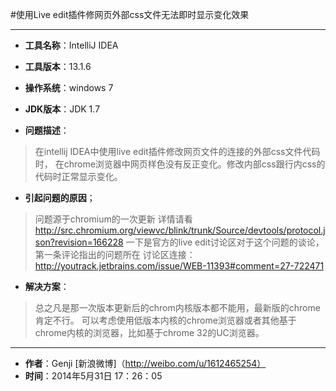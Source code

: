 #使用Live edit插件修网页外部css文件无法即时显示变化效果

---

* **工具名称**：IntelliJ IDEA
* **工具版本**：13.1.6
* **操作系统**：windows 7
* **JDK版本**：JDK 1.7

* **问题描述**：
>在intellij IDEA中使用live edit插件修改网页文件的连接的外部css文件代码时，
在chrome浏览器中网页样色没有反正变化。修改内部css跟行内css的代码时正常显示变化。


* **引起问题的原因**；
>问题源于chromium的一次更新
>详情请看 http://src.chromium.org/viewvc/blink/trunk/Source/devtools/protocol.json?revision=166228
>一下是官方的live edit讨论区对于这个问题的谈论，第一条评论指出的问题所在
> 讨论区连接： http://youtrack.jetbrains.com/issue/WEB-11393#comment=27-722471



* **解决方案**：

>总之凡是那一次版本更新后的chrom内核版本都不能用，最新版的chrome肯定不行。
可以考虑使用低版本内核的chrome浏览器或者其他基于chrome内核的浏览器，比如基于chrome 32的UC浏览器。








---

* **作者**：Genji [新浪微博]（http://weibo.com/u/1612465254）
* **时间**：2014年5月31日 17：26：05

